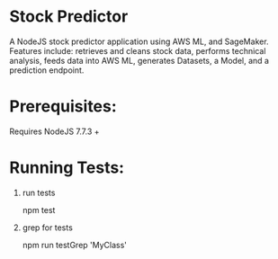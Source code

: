 # Stock Predictor

A NodeJS stock predictor application using AWS ML, and SageMaker. 
Features include: retrieves and cleans stock data, performs technical analysis, feeds data into AWS ML, generates Datasets, a Model, and a prediction endpoint.

# Prerequisites:

  Requires NodeJS 7.7.3 +

# Running Tests:

1) run tests

    npm test

2) grep for tests

    npm run testGrep 'MyClass'